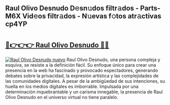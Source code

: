 ## Raul Olivo Desnudo D𝚎sn𝚞dos filtr𝚊dos - Parts-M6X Vid𝚎os filtr𝚊dos - N𝚞evas f𝚘tos atr𝚊ctivas cp4YP

# <h2><a href="http://mbb7zwq.tromn.icu/?c=Raul+Olivo+Desnudo">🔗👉👉👉 Raul Olivo Desnudo 🔗🔗</a></h2>

[![Raul Olivo Desnudo nuevo](https://i.imgur.com/pEAQMta.gif)](http://mbb7zwq.tromn.icu/?c=Raul+Olivo+Desnudo)
Raul Olivo Desnudo, una persona compleja y esquiva, se resiste a la definición fácil. Su enfoque único para crear una presencia en la web ha fascinado y provocado espectadores, generando debates sobre la privacidad, la expresión artística y las complejidades de las comunidades digitales. A pesar de la ambigüedad de sus intenciones, su huella en los medios digitales es imborrable. Impulsada por una determinación inquebrantable y un carisma innegable, la presencia de Raul Olivo Desnudo en el universo virtual no tiene paralelo.
